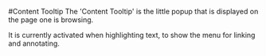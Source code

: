 #Content Tooltip
The 'Content Tooltip' is the little popup that is displayed on the page one is browsing.

It is currently activated when highlighting text, to show the menu for linking and annotating.
